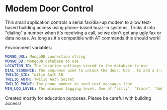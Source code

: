 # Modem Door Control

This small application controls a serial fax/dial-up modem to allow
text-based building access using phone-based buzz-in systems.
Tricks it into "dialing" a number when it's receiving a call,
so we don't get any ugly fax or data noises. As long as it's compatible
with AT commands this should work!

Environment variables:

```yaml
MONGO_URL: MongoDB connection string
MONGO_DB: MongoDB database to use
LOCATION_ID: The location settings stored in the database to use
DIAL_SEQUENCE: The sequence used to unlock the door. Use , to add a 2-second pause.
TWILIO_SID: Twilio Auth ID
TWILIO_AUTH: Twilio Auth Secret
TWILIO_PHONE: The phone number to send text messages from
MIN_LOG_LEVEL: The minimum logging level. One of "silly", "trace", "debug", "info", "warn", "error", or "fatal". Defaults to "debug".
```

Created mostly for education purposes. Please be careful with
building access!
